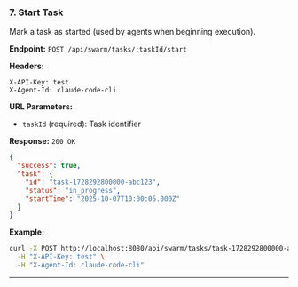 ### 7. Start Task

Mark a task as started (used by agents when beginning execution).

**Endpoint:** `POST /api/swarm/tasks/:taskId/start`

**Headers:**
```
X-API-Key: test
X-Agent-Id: claude-code-cli
```

**URL Parameters:**
- `taskId` (required): Task identifier

**Response:** `200 OK`
```json
{
  "success": true,
  "task": {
    "id": "task-1728292800000-abc123",
    "status": "in_progress",
    "startTime": "2025-10-07T10:00:05.000Z"
  }
}
```

**Example:**
```bash
curl -X POST http://localhost:8080/api/swarm/tasks/task-1728292800000-abc123/start \
  -H "X-API-Key: test" \
  -H "X-Agent-Id: claude-code-cli"
```

---
